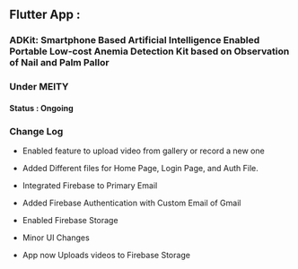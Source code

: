 ## Flutter App :

### ADKit: Smartphone Based Artificial Intelligence Enabled Portable Low-cost Anemia Detection Kit based on Observation of Nail and Palm Pallor
### Under MEITY

#### Status : Ongoing

### Change Log
- Enabled feature to upload video from gallery or record a new one

- Added Different files for Home Page, Login Page, and Auth File.
- Integrated Firebase to Primary Email
- Added Firebase Authentication with Custom Email of Gmail
- Enabled Firebase Storage 
- Minor UI Changes
- App now Uploads videos to Firebase Storage
